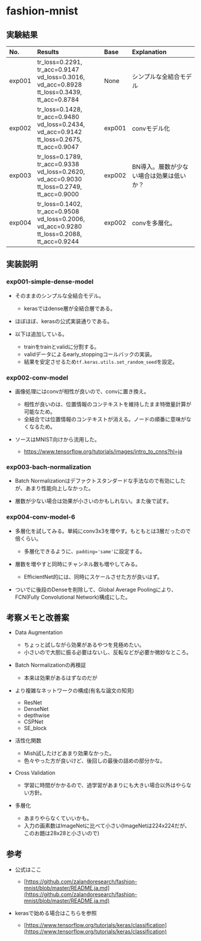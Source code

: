 # fashion-mnist

## 実験結果

|No.|Results|Base|Explanation|
|:---|:---|:---|:---|
|exp001|tr_loss=0.2291, tr_acc=0.9147<br>vd_loss=0.3016, vd_acc=0.8928<br>tt_loss=0.3439, tt_acc=0.8784|None|シンプルな全結合モデル|
|exp002|tr_loss=0.1428, tr_acc=0.9480<br>vd_loss=0.2434, vd_acc=0.9142<br>tt_loss=0.2675, tt_acc=0.9047|exp001|convモデル化|
|exp003|tr_loss=0.1789, tr_acc=0.9338<br>vd_loss=0.2620, vd_acc=0.9030<br>tt_loss=0.2749, tt_acc=0.9000|exp002|BN導入。層数が少ない場合は効果は低いか？|
|exp004|tr_loss=0.1402, tr_acc=0.9508<br>vd_loss=0.2006, vd_acc=0.9280<br>tt_loss=0.2088, tt_acc=0.9244|exp002|convを多層化。|

## 実装説明

### exp001-simple-dense-model

- そのままのシンプルな全結合モデル。
  - kerasではdense層が全結合層である。

- ほぼほぼ、kerasの公式実装通りである。

- 以下は追加している。
  - trainをtrainとvalidに分割する。
  - validデータによるearly_stoppingコールバックの実装。
  - 結果を安定させるため`tf.keras.utils.set_random_seed`を設定。

### exp002-conv-model

- 画像処理にはconvが相性が良いので、convに置き換え。
  - 相性が良いのは、位置情報のコンテキストを維持したまま特徴量計算が可能なため。
  - 全結合では位置情報のコンテキストが消える。ノードの順番に意味がなくなるため。

- ソースはMNIST向けから流用した。
  - https://www.tensorflow.org/tutorials/images/intro_to_cnns?hl=ja

### exp003-bach-normalization

- Batch Normalizationはデファクトスタンダードな手法なので有効にしたが、あまり性能向上しなかった。

- 層数が少ない場合は効果が小さいのかもしれない。また後で試す。

### exp004-conv-model-6

- 多層化を試してみる。単純にconv3x3を増やす。もともとは3層だったので倍くらい。
  - 多層化できるように、`padding='same'`に設定する。

- 層数を増やすと同時にチャンネル数も増やしてみる。
  - EfficientNet的には、同時にスケールさせた方が良いはず。

- ついでに後段のDenseを削除して、Global Average Poolingにより、FCN(Fully Convolutional Network)構成にした。

## 考察メモと改善案

- Data Augmentation
  - ちょっと試しながら効果があるやつを見極めたい。
  - 小さいので大胆に振る必要はないし、反転などが必要か微妙なところ。

- Batch Normalizationの再検証
  - 本来は効果があるはずなのだが

- より複雑なネットワークの構成(有名な論文の知見)
  - ResNet
  - DenseNet
  - depthwise
  - CSPNet
  - SE_block

- 活性化関数
  - Mish試したけどあまり効果なかった。
  - 色々やった方が良いけど、後回しの最後の詰めの部分かな。

- Cross Validation
  - 学習に時間がかかるので、過学習があまりにも大きい場合以外はやらない方針。

- 多層化
  - あまりやらなくていいかも。
  - 入力の画素数はImageNetに比べて小さい(ImageNetは224x224だが、このお題は28x28と小さいので)

## 参考

- 公式はここ
  - [https://github.com/zalandoresearch/fashion-mnist/blob/master/README.ja.md](https://github.com/zalandoresearch/fashion-mnist/blob/master/README.ja.md)

- kerasで始める場合はこちらを参照
  - [https://www.tensorflow.org/tutorials/keras/classification](https://www.tensorflow.org/tutorials/keras/classification)
